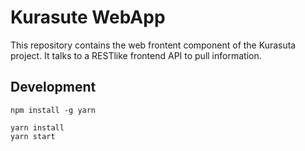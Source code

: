 # Kurasute WebApp
This repository contains the web frontent component of the Kurasuta project. It talks to a RESTlike frontend API to pull information.

## Development

```
npm install -g yarn

yarn install
yarn start
```